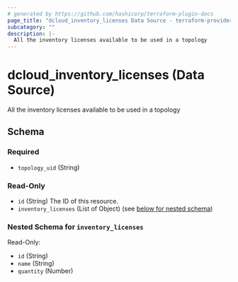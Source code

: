 ```yaml
---
# generated by https://github.com/hashicorp/terraform-plugin-docs
page_title: "dcloud_inventory_licenses Data Source - terraform-provider-dcloud"
subcategory: ""
description: |-
  All the inventory licenses available to be used in a topology
---
```


# dcloud_inventory_licenses (Data Source)

All the inventory licenses available to be used in a topology



<!-- schema generated by tfplugindocs -->
## Schema

### Required

- `topology_uid` (String)

### Read-Only

- `id` (String) The ID of this resource.
- `inventory_licenses` (List of Object) (see [below for nested schema](#nestedatt--inventory_licenses))

<a id="nestedatt--inventory_licenses"></a>
### Nested Schema for `inventory_licenses`

Read-Only:

- `id` (String)
- `name` (String)
- `quantity` (Number)


